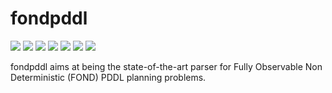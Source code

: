 # fondpddl

[![](https://img.shields.io/travis/whitemech/fond-parser.svg)](https://travis-ci.org/whitemech/fond-parser)
[![](https://img.shields.io/badge/docs-mkdocs-9cf)](https://www.mkdocs.org/)
[![](https://img.shields.io/badge/status-development-orange.svg)](https://img.shields.io/badge/status-development-orange.svg)
[![](https://coveralls.io/repos/github/whitemech/fond-parser/badge.svg?branch=develop)](https://coveralls.io/github/whitemech/fond-parser?branch=master)
[![](https://img.shields.io/badge/flake8-checked-blueviolet)](https://img.shields.io/badge/flake8-checked-blueviolet)
[![](https://img.shields.io/badge/mypy-checked-blue)](https://img.shields.io/badge/mypy-checked-blue)
[![](https://img.shields.io/badge/license-LGPLv3%2B-blue)](./LICENSE)

fondpddl aims at being the state-of-the-art parser for Fully Observable Non Deterministic (FOND) PDDL planning problems.
